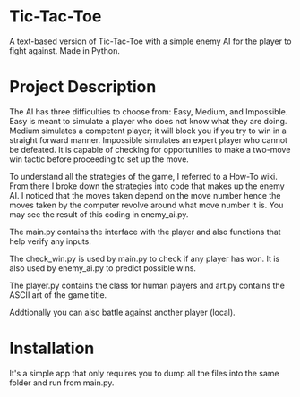 # Tic-Tac-Toe
A text-based version of Tic-Tac-Toe with a simple enemy AI for the player to fight against. Made in Python.

# Project Description
The AI has three difficulties to choose from: Easy, Medium, and Impossible. Easy is meant to simulate a player who does not know what they are doing. Medium simulates a competent player; it will block you if you try to win in a straight forward manner. Impossible simulates an expert player who cannot be defeated. It is capable of checking for opportunities to make a two-move win tactic before proceeding to set up the move.

To understand all the strategies of the game, I referred to a How-To wiki. From there I broke down the strategies into code that makes up the enemy AI. I noticed that the moves taken depend on the move number hence the moves taken by the computer revolve around what move number it is. You may see the result of this coding in enemy_ai.py.

The main.py contains the interface with the player and also functions that help verify any inputs.

The check_win.py is used by main.py to check if any player has won. It is also used by enemy_ai.py to predict possible wins.

The player.py contains the class for human players and art.py contains the ASCII art of the game title.

Addtionally you can also battle against another player (local).

# Installation
It's a simple app that only requires you to dump all the files into the same folder and run from main.py.
